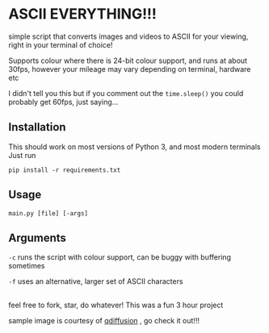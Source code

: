 # ASCII EVERYTHING!!!

simple script that converts images and videos to ASCII for your viewing, right in your terminal of choice!

Supports colour where there is 24-bit colour support, and runs at about 30fps, however your mileage may vary depending on terminal, hardware etc

I didn't tell you this but if you comment out the `time.sleep()` you could probably get 60fps, just saying...

## Installation

This should work on most versions of Python 3, and most modern terminals
Just run

` pip install -r requirements.txt `


## Usage 

` main.py [file] [-args] `

## Arguments

`-c` runs the script with colour support, can be buggy with buffering sometimes

`-f` uses an alternative, larger set of ASCII characters


## 

feel free to fork, star, do whatever! This was a fun 3 hour project

sample image is courtesy of [qdiffusion](discord.gg/KJZ3T3fCpyp) , go check it out!!!
